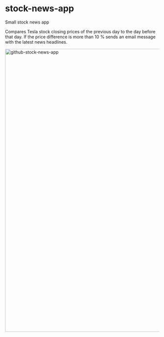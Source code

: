 # stock-news-app
Small stock news app

Compares Tesla stock closing prices of the previous day to the day before that day. If the price difference is more than 10 % sends an email message with the latest news headlines.

<img width="924" alt="github-stock-news-app" src="https://user-images.githubusercontent.com/18662360/114443052-ee1ab880-9bd5-11eb-8bf1-4352a0324c56.png">
